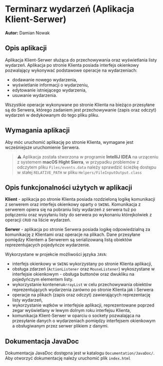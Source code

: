 # Terminarz wydarzeń (Aplikacja Klient-Serwer)

**Autor:** Damian Nowak

## Opis aplikacji

Aplikacja Klient-Serwer służąca do przechowywania oraz wyświetlania listy wydarzeń. Aplikacja po stronie Klienta posiada interfejs okienkowy pozwalający wykonywać podstawowe operacje na wydarzeniach:

- dodawanie nowego wydarzenia,
- wyświetlanie informacji o wydarzeniu,
- edytowanie istniejącego wydarzenia,
- usuwanie wydarzenia.

Wszystkie operacje wykonywane po stronie Klienta na bieżąco przesyłane są do Serwera, którego zadaniem jest przechowywanie (zapis oraz odczyt) wydarzeń w dedykowanym do tego pliku pliku.


## Wymagania aplikacji

Aby móc uruchomić aplikację po stronie Klienta, wymagane jest wcześniejsze uruchomienie Serwera.

> ⚠️ Aplikacja została stworzona w programie **IntelliJ IDEA** na urząceniu z systemem **macOS Hight Sierra**, w przypadku problemów z odczytem pliku `Files/events.data` należy sprawdzić ścieżkę dostępu w stałej `RELATIVE_PATH` w pliku `Helpers/FileInputOutput.class`



## Opis funkcjonalności użytych w aplikacji

**Klient** - aplikacja po stronie Klienta posiada rozdzieloną logikę komunikacji z serwerem oraz interfejs okienkowy oparty o `SWING`. Komunikacja z serwerem opiera się na pobraniu listy wydarzeń z serwera tuż po połączeniu oraz wysyłaniu listy do serwera po wykonaniu którejkolwiek z operacji `CRUD` na liście wydarzeń. 

**Serwer** - aplikacja po stronie Serwera posiada logikę odpowiedzialną za komunikację z Klientami oraz operacje na plikach. Dane przesyłane pomiędzy Klientem a Serwerem są serializowaną listą obiektów reprezentujacych pojedyńcze wydarzenie.

Wykorzystane w projekcie możliwości języka `JAVA`:

- interfejs okienkowy w `SWING` wykorzystany po stronie Klienta aplikacji,
- obsługa zdarzeń (`ActionListener` oraz `MouseListener`) wykoszystane w interfejsie okienkowym - obsługa buttonów oraz dwukliku na pojedyńczym elementem listy.
- wykorzystanie konteneru`ArrayList` w celu przechowywania obiektów reprezentujących wydarzenia zarówno po stronie Klienta jak i Serwera
- operacje na plikach (zapis oraz odczyt) zawierających reprezentację listy wydarzeń,
- wykorzystanie wątków w interfejsie aplikacji, reprezentowane poprzed zegar wyświetlany w lewym dolnym roku interfejsu Klienta,
- komunikacja Klient-Serwer w oparciu o sockety pozwalająca na przesyłanie danych o wydarzeniach pomiędzy interfejsem okienkowym a obsługiwanym przez serwer plikiem z danymi.


## Dokumentacja JavaDoc

Dokumentacja JavaDoc dostępna jest w katalogu `Documentation/JavaDoc/`. Aby otworzyć dokumentację należy uruchomić plik `index.html`
